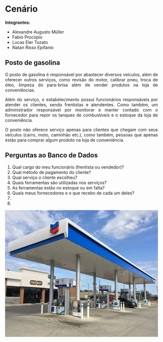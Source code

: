 # Cenário
**Integrantes:**
 - Alexandre Augusto Müller
 - Fabio Procópio
 - Lucas Eler Tozato
 - Natan Risso Epifanio

## Posto de gasolina

<p align="justify">O posto de gasolina é responsável por abastecer diversos veículos, além de oferecer outros serviços, como revisão do motor, calibrar pneu, troca de óleo, limpeza do para-brisa além de vender produtos na loja de conveniências.</p>

<p align="justify">Além do serviço, o estabelecimento possui funcionários responsáveis por atender os clientes, sendo frentistas e atendentes. Como também, um administrador responsável por monitorar e manter contado com o fornecedor para repor os tanques de combustíveis e o estoque da loja de conveniência.</p>

<p align="justify">O posto não oferece serviço apenas para clientes que chegam com seus veículos (carro, moto, caminhão etc.), como também, pessoas que apenas estão para comprar algum produto na loja de conveniência.</p>

## Perguntas ao Banco de Dados
1) Qual cargo do meu funcionário (frentista ou vendedor)?
2) Qual método de pagamento do cliente?
3) Qual serviço o cliente escolheu?
4) Quais ferramentas são utilizadas nos serviços?
5) As ferramentas estão no estoque ou em falta?
6) Quais meus fornecedores e o que recebo de cada um deles?
7) 
8) 

<p align="center"><img width="590px" height="416" src="https://github.com/AlexandreMuller/Design_e_Desenvolvimento_de_Banco_de_Dados_I/blob/master/Images/Posto%20de%20gasolina.webp"></p>
